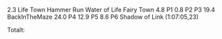 2.3 Life Town
Hammer Run
Water of Life
Fairy Town
4.8 P1
0.8 P2
P3
19.4 BackInTheMaze
24.0 P4
12.9 P5
8.6 P6
Shadow of Link (1:07:05,23)

Totalt: 